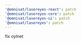 ```yaml
---
'@omnisat/lasereyes-react': patch
'@omnisat/lasereyes-core': patch
'@omnisat/lasereyes-ui': patch
'@omnisat/lasereyes': patch
---
```


fix oylnet
